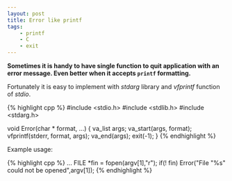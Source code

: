 ```yaml
---
layout: post
title: Error like printf
tags:
    - printf
    - C
    - exit
---
```

**Sometimes it is handy to have single function to quit application with an error message. Even better when it accepts `printf` formatting.**

Fortunately it is easy to implement with *stdarg* library and *vfprintf* function
of *stdio*.

{% highlight cpp %}
#include <stdio.h>
#include <stdlib.h>
#include <stdarg.h>

void Error(char * format, ...) {
    va_list args;
    va_start(args, format);
    vfprintf(stderr, format, args);
    va_end(args);
    exit(-1);
}
{% endhighlight %}

Example usage:

{% highlight cpp %}
...
FILE *fin = fopen(argv[1],"r");
if(! fin)
    Error("File \"%s\" could not be opened",argv[1]);
{% endhighlight %}
